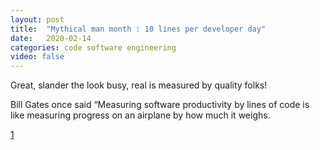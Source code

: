 ```yaml
---
layout: post
title:  "Mythical man month : 10 lines per developer day"
date:   2020-02-14
categories: code software engineering
video: false
---
```


Great, slander the look busy, real is measured by quality folks!  

Bill Gates once said “Measuring software productivity by lines of code is like measuring progress on an airplane by how much it weighs.

[1]

[1]: //blog.ndepend.com/mythical-man-month-10-lines-per-developer-day/


